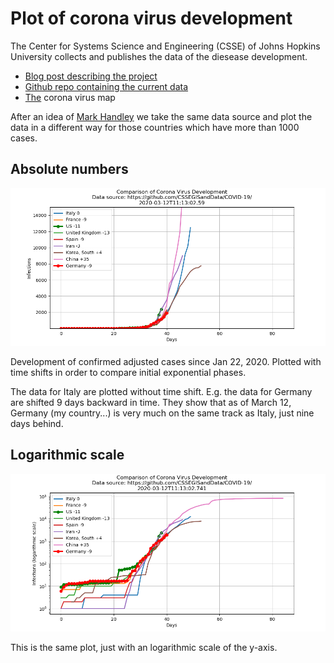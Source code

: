 # Plot of corona virus development

The Center for Systems Science and Engineering (CSSE)  of Johns Hopkins University
collects and publishes the data of the diesease development.

- [Blog post describing the project](https://systems.jhu.edu/research/public-health/ncov/)
- [Github repo containing the current data](https://github.com/CSSEGISandData/COVID-19)
- [The](https://gisanddata.maps.arcgis.com/apps/opsdashboard/index.html#/bda7594740fd40299423467b48e9ecf6) corona virus map


After an idea of [Mark Handley](https://twitter.com/MarkJHandley/status/1237119688578138112?s=20) we take the same
data source and plot the data in a different way for those countries which have more than 1000 cases.

## Absolute numbers
![](infected-exp.png) 

Development of confirmed  adjusted cases since Jan  22, 2020.  Plotted with time shifts in order to compare initial exponential phases.

The data for Italy are plotted without time shift. E.g. the data for Germany are shifted 9 days backward in time. They show that as of March 12, Germany (my country...) is very much on the same track as Italy,
just nine days behind. 



## Logarithmic scale
![](infected.png) 

This is the same plot, just with an logarithmic scale of the y-axis.

